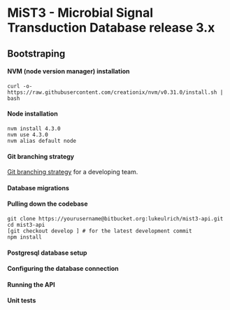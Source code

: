 # MiST3 - Microbial Signal Transduction Database release 3.x


## Bootstraping

#### NVM (node version manager) installation

```
curl -o- https://raw.githubusercontent.com/creationix/nvm/v0.31.0/install.sh | bash
```

#### Node installation
```
nvm install 4.3.0
nvm use 4.3.0
nvm alias default node
```

#### Git branching strategy
[Git branching strategy](http://nvie.com/posts/a-successful-git-branching-model) for a developing team.

#### Database migrations


#### Pulling down the codebase
```
git clone https://yourusername@bitbucket.org:lukeulrich/mist3-api.git
cd mist3-api
[git checkout develop ] # for the latest development commit
npm install
```

#### Postgresql database setup

#### Configuring the database connection

#### Running the API

#### Unit tests